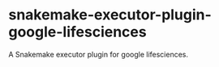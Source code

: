 # snakemake-executor-plugin-google-lifesciences

A Snakemake executor plugin for google lifesciences.
